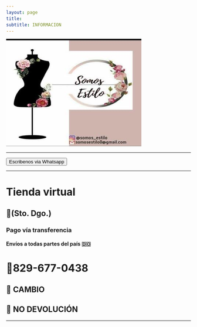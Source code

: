 ```yaml
---
layout: page
title: 
subtitle: INFORMACION
---
```


<img src="/img/avatar2.jpg" alt="Somos Estilo" class="center">

---

<form action="https://wa.me/8296770438">
  <button type="submit" class="center">Escribenos via Whatsapp</button>
</form>

---

# Tienda virtual
## 📍(Sto. Dgo.)
### Pago vía transferencia
#### Envíos a todas partes del país 🇩🇴
# 📱829-677-0438
## 🚫 CAMBIO
## 🚫 NO DEVOLUCIÓN

---
